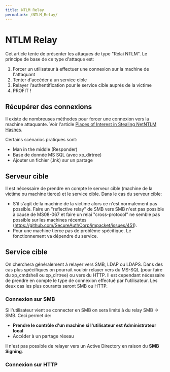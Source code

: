 ```yaml
---
title: NTLM Relay
permalink: /NTLM_Relay/
---
```


# NTLM Relay

Cet article tente de présenter les attaques de type "Relai NTLM". Le principe de base de ce type d'attaque est:
1) Forcer un utilisateur à effectuer une connexion sur la machine de l'attaquant
2) Tenter d'accéder à un service cible
3) Relayer l'authentification pour le service cible auprès de la victime
4) PROFIT !

## Récupérer des connexions

Il existe de nombreuses méthodes pour forcer une connexion vers la machine attaquante. Voir l'article [Places of Interest in Stealing NetNTLM Hashes](https://osandamalith.com/2017/03/24/places-of-interest-in-stealing-netntlm-hashes/).

Certains scénarios pratiques sont:
- Man in the middle (Responder)
- Base de donnée MS SQL (avec xp_dirtree)
- Ajouter un fichier (.lnk) sur un partage

## Serveur cible

Il est nécessaire de prendre en compte le serveur cible (machine de la victime ou machine tierce) et le service cible. Dans le cas du serveur cible:
- S'il s'agit de la machine de la victime alors ce n'est normalement pas possible. Faire un "reflective relay" de SMB vers SMB n'est pas possible à cause de MS08-067 et faire un relai "cross-protocol" ne semble pas possible sur les machines récentes (https://github.com/SecureAuthCorp/impacket/issues/451).
- Pour une machine tierce pas de problème spécifique. Le fonctionnement va dépendre du service.

## Service cible

On cherchera généralement à relayer vers SMB, LDAP ou LDAPS. Dans des cas plus spécifiques on pourrait vouloir relayer vers du MS-SQL (pour faire du xp_cmdshell ou xp_dirtree) ou vers du HTTP. Il est cependant nécessaire de prendre en compte le type de connexion effectué par l'utilisateur. Les deux cas les plus courants seront SMB ou HTTP.

### Connexion sur SMB

Si l'utilisateur vient se connecter en SMB on sera limité à du relay SMB -> SMB. Ceci permet de:
- **Prendre le contrôle d'un machine si l'utilisateur est Administrateur local**
- Accéder à un partage réseau

Il n'est pas possible de relayer vers un Active Directory en raison du **SMB Signing**.

### Connexion sur HTTP

